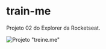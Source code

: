 # train-me
Projeto 02 do Explorer da Rocketseat.

![Projeto "treine.me"](https://github.com/madalena-rocha/treine.me/blob/main/assets/treine.me.png)
